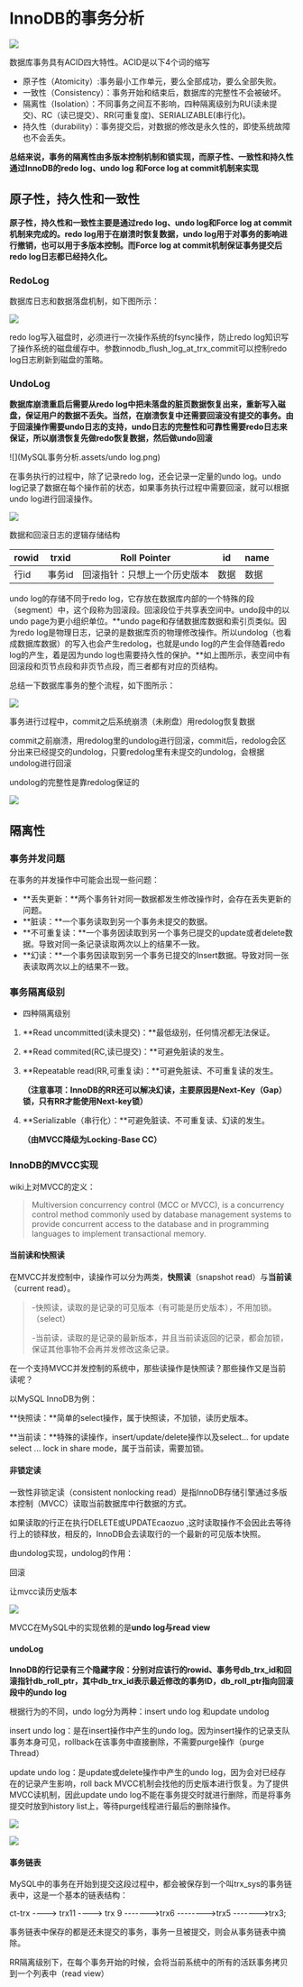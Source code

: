 # InnoDB的事务分析

![](MySQL事务分析.assets/InnoDB事务.png)

数据库事务具有ACID四大特性。ACID是以下4个词的缩写

- 原子性（Atomicity）:事务最小工作单元，要么全部成功，要么全部失败。
- 一致性（Consistency）：事务开始和结束后，数据库的完整性不会被破坏。
- 隔离性（Isolation）：不同事务之间互不影响，四种隔离级别为RU(读未提交)、RC（读已提交）、RR(可重复度)、SERIALIZABLE(串行化)。
- 持久性（durability）：事务提交后，对数据的修改是永久性的，即使系统故障也不会丢失。

**总结来说，事务的隔离性由多版本控制机制和锁实现，而原子性、一致性和持久性通过InnoDB的redo log、undo log 和Force log at commit机制来实现**

## 原子性，持久性和一致性

**原子性，持久性和一致性主要是通过redo log、undo log和Force log at commit机制来完成的。redo log用于在崩溃时恢复数据，undo log用于对事务的影响进行撤销，也可以用于多版本控制。而Force log at commit机制保证事务提交后redo log日志都已经持久化。**

### RedoLog

数据库日志和数据落盘机制，如下图所示：

![](MySQL事务分析.assets/mysql数据落盘流程.png)

redo log写入磁盘时，必须进行一次操作系统的fsync操作，防止redo log知识写了操作系统的磁盘缓存中。参数innodb_flush_log_at_trx_commit可以控制redo log日志刷新到磁盘的策略。

### UndoLog

**数据库崩溃重启后需要从redo log中把未落盘的脏页数据恢复出来，重新写入磁盘，保证用户的数据不丢失。当然，在崩溃恢复中还需要回滚没有提交的事务。由于回滚操作需要undo日志的支持，undo日志的完整性和可靠性需要redo日志来保证，所以崩溃恢复先做redo恢复数据，然后做undo回滚**

![](MySQL事务分析.assets/undo log.png)

在事务执行的过程中，除了记录redo log，还会记录一定量的undo log。undo log记录了数据在每个操作前的状态，如果事务执行过程中需要回滚，就可以根据undo log进行回滚操作。

![](MySQL事务分析.assets/数据和回滚日志的逻辑存储结构.png)

数据和回滚日志的逻辑存储结构

| rowid | trxid  | Roll Pointer                 | id   | name |
| ----- | ------ | ---------------------------- | ---- | ---- |
| 行id  | 事务id | 回滚指针：只想上一个历史版本 | 数据 | 数据 |

undo log的存储不同于redo log，它存放在数据库内部的一个特殊的段（segment）中，这个段称为回滚段。回滚段位于共享表空间中。undo段中的以undo page为更小组织单位。**undo page和存储数据库数据和索引页类似。因为redo log是物理日志，记录的是数据库页的物理修改操作。所以undolog（也看成数据库数据）的写入也会产生redolog，也就是undo log的产生会伴随着redo log的产生，着是因为undo log也需要持久性的保护。**如上图所示，表空间中有回滚段和页节点段和非页节点段，而三者都有对应的页结构。

总结一下数据库事务的整个流程，如下图所示：

![](MySQL事务分析.assets/事务流程.png)

事务进行过程中，commit之后系统崩溃（未刷盘）用redolog恢复数据

commit之前崩溃，用redolog里的undolog进行回滚，commit后，redolog会区分出来已经提交的undolog，只要redolog里有未提交的undolog，会根据undolog进行回滚

undolog的完整性是靠redolog保证的



![](MySQL事务分析.assets/undolog页结构.png)

## 隔离性

### 事务并发问题

在事务的并发操作中可能会出现一些问题：

- **丢失更新：**两个事务针对同一数据都发生修改操作时，会存在丢失更新的问题。
- **脏读：**一个事务读取到另一个事务未提交的数据。
- **不可重复读：**一个事务因读取到另一个事务已提交的update或者delete数据。导致对同一条记录读取两次以上的结果不一致。
- **幻读：**一个事务因读取到另一个事务已提交的Insert数据。导致对同一张表读取两次以上的结果不一致。

### 事务隔离级别

- 四种隔离级别

1. **Read uncommitted(读未提交)：**最低级别，任何情况都无法保证。

2. **Read commited(RC,读已提交)：**可避免脏读的发生。

3. **Repeatable read(RR,可重复读)：**可避免脏读、不可重复读的发生。

   **（注意事项：InnoDB的RR还可以解决幻读，主要原因是Next-Key（Gap）锁，只有RR才能使用Next-key锁）**

4. **Serializable（串行化）：**可避免脏读、不可重复读、幻读的发生。

   **（由MVCC降级为Locking-Base CC）**

### InnoDB的MVCC实现

wiki上对MVCC的定义：

> Multiversion concurrency control (MCC or MVCC), is a concurrency control method commonly used by database management systems to provide concurrent access to the database and in programming languages to implement transactional memory.

#### 当前读和快照读 

在MVCC并发控制中，读操作可以分为两类，**快照读**（snapshot read）与**当前读**（current read）。

> -快照读，读取的是记录的可见版本（有可能是历史版本），不用加锁。（select）
>
> -当前读，读取的是记录的最新版本，并且当前读返回的记录，都会加锁，保证其他事物不会再并发修改这条记录。

在一个支持MVCC并发控制的系统中，那些读操作是快照读？那些操作又是当前读呢？

以MySQL InnoDB为例：

**快照读：**简单的select操作，属于快照读，不加锁，读历史版本。

**当前读：**特殊的读操作，insert/update/delete操作以及select... for update select ... lock in share mode，属于当前读，需要加锁。

#### 非锁定读

一致性非锁定读（consistent nonlocking read）是指InnoDB存储引擎通过多版本控制（MVCC）读取当前数据库中行数据的方式。

如果读取的行正在执行DELETE或UPDATEcaozuo ,这时读取操作不会因此去等待行上的锁释放，相反的，InnoDB会去读取行的一个最新的可见版本快照。

由undolog实现，undolog的作用：

回滚

让mvcc读历史版本

![](MySQL事务分析.assets/MVCC读.png)

MVCC在MySQL中的实现依赖的是**undo log与read view**

#### undoLog

**InnoDB的行记录有三个隐藏字段：分别对应该行的rowid、事务号db_trx_id和回滚指针db_roll_ptr，其中db_trx_id表示最近修改的事务ID，db_roll_ptr指向回滚段中的undo log**

根据行为的不同，undo log分为两种：insert undo log 和update undolog

insert undo log：是在insert操作中产生的undo log。因为insert操作的记录支队事务本身可见，rollback在该事务中直接删除，不需要purge操作（purge Thread）

update undo log：是update或delete操作中产生的undo log，因为会对已经存在的记录产生影响，roll back MVCC机制会找他的历史版本进行恢复。为了提供MVCC读机制，因此update undo log不能在事务提交时就进行删除，而是将事务提交时放到history list上，等待purge线程进行最后的删除操作。

![](MySQL事务分析.assets/undolog的删除.png)

![](MySQL事务分析.assets/undolog记录.png)

#### 事务链表

MySQL中的事务在开始到提交这段过程中，都会被保存到一个叫trx_sys的事务链表中，这是一个基本的链表结构：

ct-trx ----> trx11 ----> trx 9 ------->trx6 -------->trx5 ------->trx3;

事务链表中保存的都是还未提交的事务，事务一旦被提交，则会从事务链表中摘除。

RR隔离级别下，在每个事务开始的时候，会将当前系统中的所有的活跃事务拷贝到一个列表中（read view）

